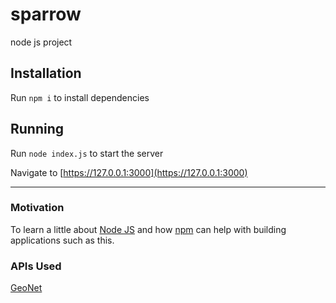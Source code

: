 # sparrow
node js project


## Installation
Run `npm i` to install dependencies


## Running

Run `node index.js` to start the server

Navigate to [https://127.0.0.1:3000](https://127.0.0.1:3000)

___

### Motivation
To learn a little about [Node JS](https://nodejs.org/en/) and 
how [npm](https://www.npmjs.com/) can help with building 
applications such as this. 

### APIs Used
[GeoNet](https://www.geonet.org.nz/data/types/camera)

